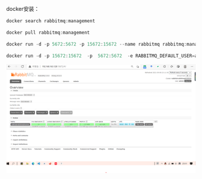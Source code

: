 docker安装：

```javascript
docker search rabbitmq:management
```

```javascript
docker pull rabbitmq:management
```

```javascript
docker run -d -p 5672:5672 -p 15672:15672 --name rabbitmq rabbitmq:management
```

```javascript
docker run -d -p 15672:15672  -p  5672:5672  -e RABBITMQ_DEFAULT_USER=admin -e RABBITMQ_DEFAULT_PASS=admin --name rabbitmq --hostname=rabbitmqhostone  rabbitmq:management
```

![image-20210908231210794](Untitled.assets/image-20210908231210794-16311139393591.png)

